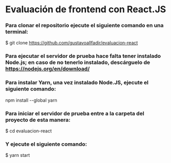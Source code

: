 # Evaluación de frontend con React.JS

### Para clonar el repositorio ejecute el siguiente comando en una terminal:
$ git clone https://github.com/gustavoallfadir/evaluacion-react

### Para ejecutar el servidor de prueba hace falta tener instalado Node.js; en caso de no tenerlo instalado, descárguelo de https://nodejs.org/en/download/

### Para instalar Yarn, una vez instalado Node.JS, ejecute el siguiente comando:
npm install --global yarn

### Para iniciar el servidor de prueba entre a la carpeta del proyecto de esta manera:
$ cd evaluacion-react

### Y ejecute el siguiente comando:
$ yarn start

